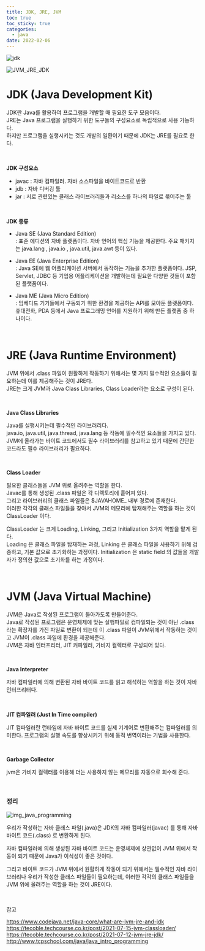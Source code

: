 ```yaml
---
title: JDK, JRE, JVM
toc: true
toc_sticky: true
categories:
  - java
date: 2022-02-06
---
```


![jdk](https://user-images.githubusercontent.com/67885363/152673863-89540ec5-c5b8-4ade-9f61-d1bf528175cd.jpeg)

![JVM_JRE_JDK](https://user-images.githubusercontent.com/67885363/152673876-68b6211c-8f99-4255-aa5c-e6a17f9dbb31.png)

# JDK (Java Development Kit)

JDK란 Java를 활용하여 프로그램을 개발할 때 필요한 도구 모음이다. <br/>JRE는 Java 프로그램을 실행하기 위한 도구들의 구성요소로 독립적으로 사용 가능하다. <br/>하지만 프로그램을 실행시키는 것도 개발의 일환이기 때문에 JDK는 JRE를 필요로 한다.

<br/> 

 **JDK 구성요소**

- javac : 자바 컴파일러. 자바 소스파일을 바이트코드로 반환
- jdb : 자바 디버깅 툴
- jar : 서로 관련있는 클래스 라이브러리들과 리소스를 하나의 파일로 묶어주는 툴

<br/>  

**JDK 종류**

- Java SE (Java Standard Edition)<br/>: 표준 에디션의 자바 플랫폼이다. 자바 언어의 핵심 기능을 제공한다. 주요 패키지는 java.lang , java.io , java.util, java.awt 등이 있다.

- Java EE (Java Enterprise Edition)<br/>: Java SE에 웹 어플리케이션 서버에서 동작하는 기능을 추가한 플랫폼이다.  JSP, Servlet, JDBC 등 기업용 어플리케이션을 개발하는데 필요한 다양한 것들이 포함된 플랫폼이다.

- Java ME (Java Micro Edition)<br/>: 임베디드 기기들에서 구동되기 위한 환경을 제공하는 API를 모아둔 플랫폼이다. 휴대전화, PDA 등에서 Java 프로그래밍 언어를 지원하기 위해 만든 플랫폼 중 하나이다.

  <br/> 

# JRE (Java Runtime Environment)

JVM 위에서 .class 파일이 원활하게 작동하기 위해서는 몇 가지 필수적인 요소들이 필요하는데 이를 제공해주는 것이 JRE다.<br/> JRE는 크게 JVM과 Java Class Libraries, Class Loader라는 요소로 구성이 된다. 

<br/> 

**Java Class Libraries**

Java를 실행시키는데 필수적인 라이브러리다.<br/>java.io, java.util, java.thread, java.lang 등 작동에 필수적인 요소들을 가지고 있다.<br/>JVM에 올라가는 바이트 코드에서도 필수 라이브러리를 참고하고 있기 때문에 간단한 코드라도 필수 라이브러리가 필요하다. 

<br/> 

**Class Loader**

필요한 클래스들을 JVM 위로 올려주는 역할을 한다. <br/>Javac를 통해 생성된 .class 파일은 각 디렉토리에 흩어져 있다.<br/>그리고 라이브러리의 클래스 파일들은 $JAVAHOME_ 내부 경로에 존재한다.<br/>이러한 각각의 클래스 파일들을 찾아서 JVM의 메모리에 탑재해주는 역할을 하는 것이 ClassLoader 이다.

ClassLoader 는 크게 Loading, Linking, 그리고 Initialization 3가지 역할을 맡게 된다.<br/> Loading 은 클래스 파일을 탑재하는 과정, Linking 은 클래스 파일을 사용하기 위해 검증하고, 기본 값으로 초기화하는 과정이다. Initialization 은 static field 의 값들을 개발자가 정의한 값으로 초기화를 하는 과정이다.

<br/> 

# JVM (Java Virtual Machine)

JVM은 Java로 작성된 프로그램이 돌아가도록 만들어준다.<br/>Java로 작성된 프로그램은 운영체제에 맞는 실행파일로 컴파일되는 것이 아닌 .class라는 확장자를 가진 파일로 변환이 되는데 이 .class 파일이 JVM위에서 작동하는 것이고 JVM이 .class 파일에 환경을 제공해준다.<br/>JVM은 자바 인터프리터, JIT 커파일러, 가비지 컬렉터로 구성되어 있다.

<br/> 

**Java Interpreter**

자바 컴파일러에 의해 변환된 자바 바이트 코드를 읽고 해석하는 역할을 하는 것이 자바 인터프리터다.

<br/> 

**JIT 컴파일러 (Just In Time compiler)**

JIT 컴파일러란 런타임에 자바 바이트 코드를 실제 기계어로 변환해주는 컴파일러를 의미한다. 프로그램의 실행 속도를 향상시키기 위해 동적 번역이라는 기법을 사용한다. 

<br/> 

**Garbage Collector**

jvm은 가비지 컬렉터를 이용해 더는 사용하지 않는 메모리를 자동으로 회수해 준다. 

<br/> 

### 정리

![img_java_programming](https://user-images.githubusercontent.com/67885363/152675147-e4b7c544-68cf-40bf-813c-e4cabcbf8a9c.png)

우리가 작성하는 자바 클래스 파일(.java)은 JDK의 자바 컴파일러(javac) 를 통해 자바 바이트 코드(.class) 로 변환하게 된다. 

자바 컴파일러에 의해 생성된 자바 바이트 코드는 운영체제에 상관없이 JVM 위에서 작동이 되기 때문에 Java가 이식성이 좋은 것이다.

그리고 바이트 코드가 JVM 위에서 원활하게 작동이 되기 위해서는 필수적인 자바 라이브러리나 우리가 작성한 클래스 파일들이 필요하는데, 이러한 각각의 클래스 파일들을 JVM 위에 올려주는 역할을 하는 것이 JRE이다.

<br/> 

참고

https://www.codejava.net/java-core/what-are-jvm-jre-and-jdk<br/>
https://tecoble.techcourse.co.kr/post/2021-07-15-jvm-classloader/<br/>
https://tecoble.techcourse.co.kr/post/2021-07-12-jvm-jre-jdk/<br/>
http://www.tcpschool.com/java/java_intro_programming